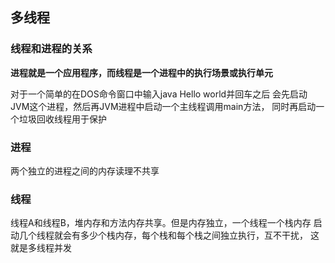 ## 多线程
### 线程和进程的关系
**进程就是一个应用程序，而线程是一个进程中的执行场景或执行单元**

对于一个简单的在DOS命令窗口中输入java Hello world并回车之后
会先启动JVM这个进程，然后再JVM进程中启动一个主线程调用main方法，
同时再启动一个垃圾回收线程用于保护

### 进程
两个独立的进程之间的内存读理不共享

### 线程
线程A和线程B，堆内存和方法内存共享。但是内存独立，一个线程一个栈内存
启动几个线程就会有多少个栈内存，每个栈和每个栈之间独立执行，互不干扰，
这就是多线程并发